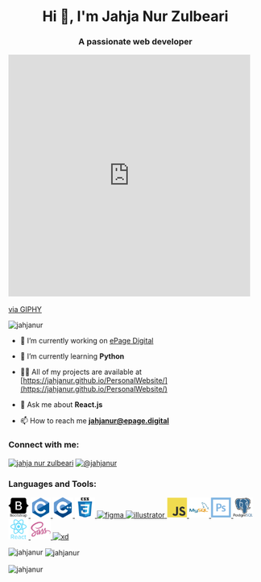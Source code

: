 <h1 align="center">Hi 👋, I'm Jahja Nur Zulbeari</h1>
<h3 align="center">A passionate web developer</h3>
<iframe src="https://giphy.com/embed/3osxY5srzVZrwq3cFq" width="480" height="480" frameBorder="0" class="giphy-embed" allowFullScreen></iframe><p><a href="https://giphy.com/gifs/creative-coding-libcinder-100days-3osxY5srzVZrwq3cFq">via GIPHY</a></p>

<p align="left"> <img src="https://komarev.com/ghpvc/?username=jahjanur&label=Profile%20views&color=0e75b6&style=flat" alt="jahjanur" /> </p>

- 🔭 I’m currently working on [ePage Digital](epage.digital)

- 🌱 I’m currently learning **Python**

- 👨‍💻 All of my projects are available at [https://jahjanur.github.io/PersonalWebsite/](https://jahjanur.github.io/PersonalWebsite/)

- 💬 Ask me about **React.js**

- 📫 How to reach me **jahjanur@epage.digital**

<h3 align="left">Connect with me:</h3>
<p align="left">
<a href="https://linkedin.com/in/jahja nur zulbeari" target="blank"><img align="center" src="https://raw.githubusercontent.com/rahuldkjain/github-profile-readme-generator/master/src/images/icons/Social/linked-in-alt.svg" alt="jahja nur zulbeari" height="30" width="40" /></a>
<a href="https://instagram.com/@jahjanur" target="blank"><img align="center" src="https://raw.githubusercontent.com/rahuldkjain/github-profile-readme-generator/master/src/images/icons/Social/instagram.svg" alt="@jahjanur" height="30" width="40" /></a>
</p>

<h3 align="left">Languages and Tools:</h3>
<p align="left"> <a href="https://getbootstrap.com" target="_blank" rel="noreferrer"> <img src="https://raw.githubusercontent.com/devicons/devicon/master/icons/bootstrap/bootstrap-plain-wordmark.svg" alt="bootstrap" width="40" height="40"/> </a> <a href="https://www.cprogramming.com/" target="_blank" rel="noreferrer"> <img src="https://raw.githubusercontent.com/devicons/devicon/master/icons/c/c-original.svg" alt="c" width="40" height="40"/> </a> <a href="https://www.w3schools.com/cpp/" target="_blank" rel="noreferrer"> <img src="https://raw.githubusercontent.com/devicons/devicon/master/icons/cplusplus/cplusplus-original.svg" alt="cplusplus" width="40" height="40"/> </a> <a href="https://www.w3schools.com/css/" target="_blank" rel="noreferrer"> <img src="https://raw.githubusercontent.com/devicons/devicon/master/icons/css3/css3-original-wordmark.svg" alt="css3" width="40" height="40"/> </a> <a href="https://www.figma.com/" target="_blank" rel="noreferrer"> <img src="https://www.vectorlogo.zone/logos/figma/figma-icon.svg" alt="figma" width="40" height="40"/> </a> <a href="https://www.adobe.com/in/products/illustrator.html" target="_blank" rel="noreferrer"> <img src="https://www.vectorlogo.zone/logos/adobe_illustrator/adobe_illustrator-icon.svg" alt="illustrator" width="40" height="40"/> </a> <a href="https://developer.mozilla.org/en-US/docs/Web/JavaScript" target="_blank" rel="noreferrer"> <img src="https://raw.githubusercontent.com/devicons/devicon/master/icons/javascript/javascript-original.svg" alt="javascript" width="40" height="40"/> </a> <a href="https://www.mysql.com/" target="_blank" rel="noreferrer"> <img src="https://raw.githubusercontent.com/devicons/devicon/master/icons/mysql/mysql-original-wordmark.svg" alt="mysql" width="40" height="40"/> </a> <a href="https://www.photoshop.com/en" target="_blank" rel="noreferrer"> <img src="https://raw.githubusercontent.com/devicons/devicon/master/icons/photoshop/photoshop-line.svg" alt="photoshop" width="40" height="40"/> </a> <a href="https://www.postgresql.org" target="_blank" rel="noreferrer"> <img src="https://raw.githubusercontent.com/devicons/devicon/master/icons/postgresql/postgresql-original-wordmark.svg" alt="postgresql" width="40" height="40"/> </a> <a href="https://reactjs.org/" target="_blank" rel="noreferrer"> <img src="https://raw.githubusercontent.com/devicons/devicon/master/icons/react/react-original-wordmark.svg" alt="react" width="40" height="40"/> </a> <a href="https://sass-lang.com" target="_blank" rel="noreferrer"> <img src="https://raw.githubusercontent.com/devicons/devicon/master/icons/sass/sass-original.svg" alt="sass" width="40" height="40"/> </a> <a href="https://www.adobe.com/products/xd.html" target="_blank" rel="noreferrer"> <img src="https://cdn.worldvectorlogo.com/logos/adobe-xd.svg" alt="xd" width="40" height="40"/> </a> </p>

<p><img align="left" src="https://github-readme-stats.vercel.app/api/top-langs?username=jahjanur&show_icons=true&locale=en&layout=compact" alt="jahjanur" /></p>

<p>&nbsp;<img align="center" src="https://github-readme-stats.vercel.app/api?username=jahjanur&show_icons=true&locale=en" alt="jahjanur" /></p>

<p><img align="center" src="https://github-readme-streak-stats.herokuapp.com/?user=jahjanur&" alt="jahjanur" /></p>

